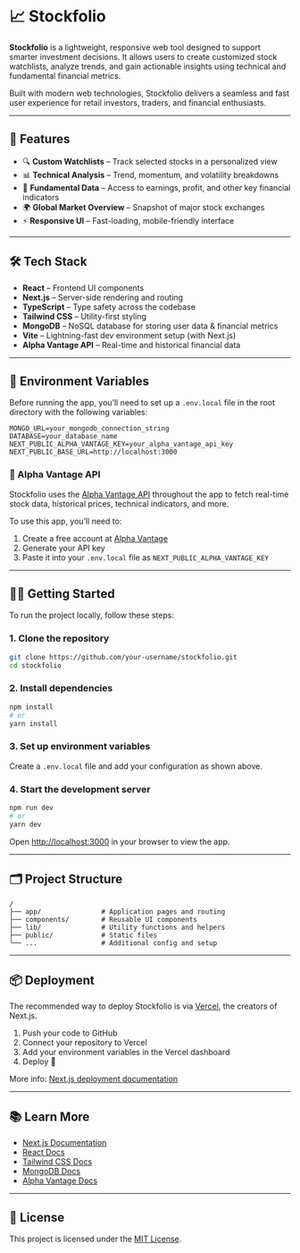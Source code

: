 # 📈 Stockfolio

**Stockfolio** is a lightweight, responsive web tool designed to support smarter investment decisions. It allows users to create customized stock watchlists, analyze trends, and gain actionable insights using technical and fundamental financial metrics.

Built with modern web technologies, Stockfolio delivers a seamless and fast user experience for retail investors, traders, and financial enthusiasts.

---

## 🚀 Features

- 🔍 **Custom Watchlists** – Track selected stocks in a personalized view  
- 📊 **Technical Analysis** – Trend, momentum, and volatility breakdowns  
- 🧮 **Fundamental Data** – Access to earnings, profit, and other key financial indicators  
- 🌍 **Global Market Overview** – Snapshot of major stock exchanges  
- ⚡️ **Responsive UI** – Fast-loading, mobile-friendly interface

---

## 🛠 Tech Stack

- **React** – Frontend UI components  
- **Next.js** – Server-side rendering and routing  
- **TypeScript** – Type safety across the codebase  
- **Tailwind CSS** – Utility-first styling  
- **MongoDB** – NoSQL database for storing user data & financial metrics  
- **Vite** – Lightning-fast dev environment setup (with Next.js)  
- **Alpha Vantage API** – Real-time and historical financial data

---

## 🔑 Environment Variables

Before running the app, you’ll need to set up a `.env.local` file in the root directory with the following variables:

```env
MONGO_URL=your_mongodb_connection_string
DATABASE=your_database_name
NEXT_PUBLIC_ALPHA_VANTAGE_KEY=your_alpha_vantage_api_key
NEXT_PUBLIC_BASE_URL=http://localhost:3000
```

### 📘 Alpha Vantage API

Stockfolio uses the [Alpha Vantage API](https://www.alphavantage.co/) throughout the app to fetch real-time stock data, historical prices, technical indicators, and more.

To use this app, you’ll need to:

1. Create a free account at [Alpha Vantage](https://www.alphavantage.co/support/#api-key)
2. Generate your API key
3. Paste it into your `.env.local` file as `NEXT_PUBLIC_ALPHA_VANTAGE_KEY`

---

## 🧑‍💻 Getting Started

To run the project locally, follow these steps:

### 1. Clone the repository

```bash
git clone https://github.com/your-username/stockfolio.git
cd stockfolio
```

### 2. Install dependencies

```bash
npm install
# or
yarn install
```

### 3. Set up environment variables

Create a `.env.local` file and add your configuration as shown above.

### 4. Start the development server

```bash
npm run dev
# or
yarn dev
```

Open [http://localhost:3000](http://localhost:3000) in your browser to view the app.

---

## 🗂 Project Structure

```
/
├── app/               # Application pages and routing
├── components/        # Reusable UI components
├── lib/               # Utility functions and helpers
├── public/            # Static files
└── ...                # Additional config and setup
```

---

## 📦 Deployment

The recommended way to deploy Stockfolio is via [Vercel](https://vercel.com), the creators of Next.js.

1. Push your code to GitHub
2. Connect your repository to Vercel
3. Add your environment variables in the Vercel dashboard
4. Deploy 🚀

More info: [Next.js deployment documentation](https://nextjs.org/docs/app/building-your-application/deploying)

---

## 📚 Learn More

- [Next.js Documentation](https://nextjs.org/docs)
- [React Docs](https://react.dev/)
- [Tailwind CSS Docs](https://tailwindcss.com/docs)
- [MongoDB Docs](https://www.mongodb.com/docs/)
- [Alpha Vantage Docs](https://www.alphavantage.co/documentation/)

---

## 📄 License

This project is licensed under the [MIT License](LICENSE).